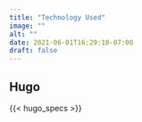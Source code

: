 ```yaml
---
title: "Technology Used"
image: ""
alt: ""
date: 2021-06-01T16:29:18-07:00
draft: false
---
```

## Hugo
{{< hugo_specs >}}

